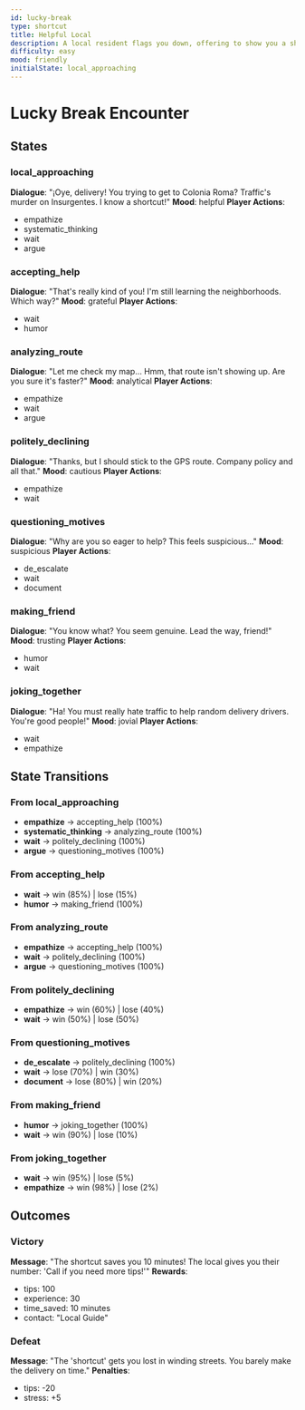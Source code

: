 ```yaml
---
id: lucky-break
type: shortcut
title: Helpful Local
description: A local resident flags you down, offering to show you a shortcut through the neighborhood.
difficulty: easy
mood: friendly
initialState: local_approaching
---
```


# Lucky Break Encounter

## States

### local_approaching
**Dialogue**: "¡Oye, delivery! You trying to get to Colonia Roma? Traffic's murder on Insurgentes. I know a shortcut!"
**Mood**: helpful
**Player Actions**:
- empathize
- systematic_thinking
- wait
- argue

### accepting_help
**Dialogue**: "That's really kind of you! I'm still learning the neighborhoods. Which way?"
**Mood**: grateful
**Player Actions**:
- wait
- humor

### analyzing_route
**Dialogue**: "Let me check my map... Hmm, that route isn't showing up. Are you sure it's faster?"
**Mood**: analytical
**Player Actions**:
- empathize
- wait
- argue

### politely_declining
**Dialogue**: "Thanks, but I should stick to the GPS route. Company policy and all that."
**Mood**: cautious
**Player Actions**:
- empathize
- wait

### questioning_motives
**Dialogue**: "Why are you so eager to help? This feels suspicious..."
**Mood**: suspicious
**Player Actions**:
- de_escalate
- wait
- document

### making_friend
**Dialogue**: "You know what? You seem genuine. Lead the way, friend!"
**Mood**: trusting
**Player Actions**:
- humor
- wait

### joking_together
**Dialogue**: "Ha! You must really hate traffic to help random delivery drivers. You're good people!"
**Mood**: jovial
**Player Actions**:
- wait
- empathize

## State Transitions

### From local_approaching
- **empathize** → accepting_help (100%)
- **systematic_thinking** → analyzing_route (100%)
- **wait** → politely_declining (100%)
- **argue** → questioning_motives (100%)

### From accepting_help
- **wait** → win (85%) | lose (15%)
- **humor** → making_friend (100%)

### From analyzing_route
- **empathize** → accepting_help (100%)
- **wait** → politely_declining (100%)
- **argue** → questioning_motives (100%)

### From politely_declining
- **empathize** → win (60%) | lose (40%)
- **wait** → win (50%) | lose (50%)

### From questioning_motives
- **de_escalate** → politely_declining (100%)
- **wait** → lose (70%) | win (30%)
- **document** → lose (80%) | win (20%)

### From making_friend
- **humor** → joking_together (100%)
- **wait** → win (90%) | lose (10%)

### From joking_together
- **wait** → win (95%) | lose (5%)
- **empathize** → win (98%) | lose (2%)

## Outcomes

### Victory
**Message**: "The shortcut saves you 10 minutes! The local gives you their number: 'Call if you need more tips!'"
**Rewards**:
- tips: 100
- experience: 30
- time_saved: 10 minutes
- contact: "Local Guide"

### Defeat
**Message**: "The 'shortcut' gets you lost in winding streets. You barely make the delivery on time."
**Penalties**:
- tips: -20
- stress: +5